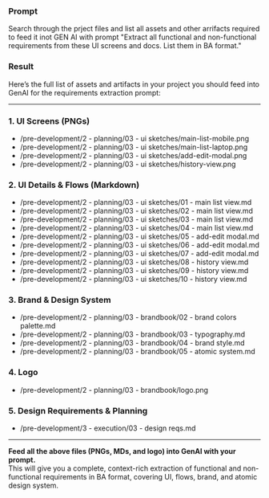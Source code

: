 ### Prompt

Search through the prject files and list all assets and other arrifacts required to feed it inot GEN AI with prompt "Extract all functional and non-functional requirements from these UI screens and docs. List them in BA format."

### Result

Here’s the full list of assets and artifacts in your project you should feed into GenAI for the requirements extraction prompt:

---

### 1. UI Screens (PNGs)
- /pre-development/2 - planning/03 - ui sketches/main-list-mobile.png
- /pre-development/2 - planning/03 - ui sketches/main-list-laptop.png
- /pre-development/2 - planning/03 - ui sketches/add-edit-modal.png
- /pre-development/2 - planning/03 - ui sketches/history-view.png

### 2. UI Details & Flows (Markdown)
- /pre-development/2 - planning/03 - ui sketches/01 - main list view.md
- /pre-development/2 - planning/03 - ui sketches/02 - main list view.md
- /pre-development/2 - planning/03 - ui sketches/03 - main list view.md
- /pre-development/2 - planning/03 - ui sketches/04 - main list view.md
- /pre-development/2 - planning/03 - ui sketches/05 - add-edit modal.md
- /pre-development/2 - planning/03 - ui sketches/06 - add-edit modal.md
- /pre-development/2 - planning/03 - ui sketches/07 - add-edit modal.md
- /pre-development/2 - planning/03 - ui sketches/08 - history view.md
- /pre-development/2 - planning/03 - ui sketches/09 - history view.md
- /pre-development/2 - planning/03 - ui sketches/10 - history view.md

### 3. Brand & Design System
- /pre-development/2 - planning/03 - brandbook/02 - brand colors palette.md
- /pre-development/2 - planning/03 - brandbook/03 - typography.md
- /pre-development/2 - planning/03 - brandbook/04 - brand style.md
- /pre-development/2 - planning/03 - brandbook/05 - atomic system.md

### 4. Logo
- /pre-development/2 - planning/03 - brandbook/logo.png

### 5. Design Requirements & Planning
- /pre-development/3 - execution/03 - design reqs.md

---

**Feed all the above files (PNGs, MDs, and logo) into GenAI with your prompt.**  
This will give you a complete, context-rich extraction of functional and non-functional requirements in BA format, covering UI, flows, brand, and atomic design system.
